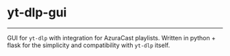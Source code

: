 # yt-dlp-gui
---

GUI for `yt-dlp` with integration for AzuraCast playlists. Written in python + flask for the simplicity and compatibility with `yt-dlp` itself.

